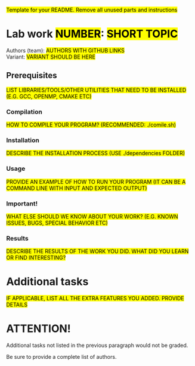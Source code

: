 <mark>Template for your README. Remove all unused parts and instructions</mark>

# Lab work <mark>NUMBER</mark>: <mark>SHORT TOPIC</mark>
Authors (team): <mark>AUTHORS WITH GITHUB LINKS</mark><br>
Variant: <mark>VARIANT SHOULD BE HERE</mark>
## Prerequisites

<mark>LIST LIBRARIES/TOOLS/OTHER UTILITIES THAT NEED TO BE INSTALLED (E.G. GCC, OPENMP, CMAKE ETC)</mark>

### Compilation

<mark>HOW TO COMPILE YOUR PROGRAM? (RECOMMENDED: ./comile.sh)</mark>

### Installation

<mark>DESCRIBE THE INSTALLATION PROCESS (USE ./dependencies FOLDER)</mark>

### Usage

<mark>PROVIDE AN EXAMPLE OF HOW TO RUN YOUR PROGRAM (IT CAN BE A COMMAND LINE WITH INPUT AND EXPECTED OUTPUT)</mark>

### Important!

<mark>WHAT ELSE SHOULD WE KNOW ABOUT YOUR WORK? (E.G. KNOWN ISSUES, BUGS, SPECIAL BEHAVIOR ETC)</mark>

### Results

<mark>DESCRIBE THE RESULTS OF THE WORK YOU DID. WHAT DID YOU LEARN OR FIND INTERESTING?</mark>

# Additional tasks
<mark>IF APPLICABLE, LIST ALL THE EXTRA FEATURES YOU ADDED. PROVIDE DETAILS<mark>

# ATTENTION!
  
Additional tasks not listed in the previous paragraph would not be graded.

Be sure to provide a complete list of authors.

